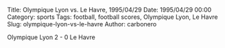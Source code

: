 Title: Olympique Lyon vs. Le Havre, 1995/04/29
Date: 1995/04/29 00:00
Category: sports
Tags: football, football scores, Olympique Lyon, Le Havre
Slug: olympique-lyon-vs-le-havre
Author: carbonero


Olympique Lyon 2 - 0 Le Havre
